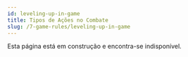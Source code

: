 ```yaml
---
id: leveling-up-in-game
title: Tipos de Ações no Combate
slug: /7-game-rules/leveling-up-in-game
---
```


Esta página está em construção e encontra-se indisponível.
